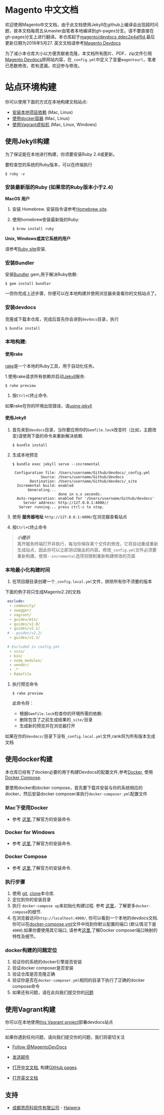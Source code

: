 # Magento 中文文档

欢迎使用Magento中文文档，由于此文档使用Jekyll在github上编译会出现超时问题，故本文档每周五从master由笔者本地编译到gh-pages分支。请不要直接在gh-pages分支上进行翻译。本仓库起于[magento/devdocs ddec2e4af6d](https://github.com/magento/devdocs/commit/ddec2e4af6d9d96579ac58ef98207a8eaaa8f688),最后更新日期为2018年5月27. 英文文档请参考[Magento Devdocs](https://devdocs.magento.com)

为了减小本仓库大小以方便贡献者克隆，本文档所有图片、PDF、zip文件引用[Magento Devdocs](https://devdocs.magento.com)原网站内容，在`_config.yml`中定义了变量`magentourl`，笔者已悉数修改，若有遗漏，欢迎参与修改。

# 站点环境构建

你可以使用下面的方式在本地构建文档站点:

- [安装本地项目依赖](#build-using-jekyll) (Mac, Linux)
- [使用docker容器](#build-using-docker) (Mac, Linux)
- [使用Vagrant虚拟机](#build-using-vagrant) (Mac, Linux, Windows)

## 使用Jekyll构建

为了保证能在本地进行构建，你须要安装Ruby 2.4或更新。

要检查您的系统的Ruby版本，可以在终端执行

```shell
$ ruby -v
```

### 安装最新版的Ruby (如果您的Ruby版本小于2.4)

**MacOS 用户**

1. 安装 Homebrew. 安装指令请参考[Homebrew site](https://brew.sh).
2. 使用homebrew安装最新版的Ruby:
 
   ```
   $ brew install ruby
   ```

**Unix, Windows或其它系统的用户**

请参考[Ruby site](https://www.ruby-lang.org/en/documentation/installation)安装.

### 安装Bundler

安装[Bundler](http://bundler.io/) gem,用于解决Ruby依赖:

```
$ gem install bundler
```

一但你完成上述步骤，你便可以在本地构建并使用浏览器来查看你的文档站点了。

### 安装devdocs

克隆或下载本仓库，完成后首先你会进到`devdocs`目录，执行

```
$ bundle install
```

### 本地构建:

#### 使用rake

[rake](https://github.com/ruby/rake)是一个本地的Ruby工具，用于自动化任务。 

1.使用rake请求所有依赖并启动[Jekyll](https://jekyllrb.com/)服务:

   ```
   $ rake preview
   ```

1. 按`Ctrl+C`终止命令.

如果rake在你的环境出现错误，请[using jekyll](#using-jekyll)

#### 使用Jekyll

1. 首先来到`devdocs`目录，当你要应用你的`Gemfile.lock`改变时（比如，主题改变)请使用下面的命令来重新解决依赖.

   ```
   $ bundle install
   ```

1. 生成本地预览

   ```
   $ bundle exec jekyll serve --incremental
    
    Configuration file: /Users/username/Github/devdocs/_config.yml
                Source: /Users/username/Github/devdocs
           Destination: /Users/username/Github/devdocs/_site
     Incremental build: enabled
          Generating...
                        done in x.x seconds.
     Auto-regeneration: enabled for '/Users/username/Github/devdocs'
        Server address: http://127.0.0.1:4000//
      Server running... press ctrl-c to stop.
   ```

1. 使用 **服务器地址** `http://127.0.0.1:4000/`在浏览器查看站点

1. 按`Ctrl+C`终止命令

> ***小提示***  
> 离开服务终端打开并执行，每当你保存某个文件的修改，它将自动重成重新生成站点，因此你可以立即测试输出的内容。修改`_config.yml`文件必须要重新构建。使用`--incremental`选项将限制重新构建修改的页面

### 本地最小化构建时间

1. 在项目跟目录创建一个`_config.local.yml`文件，排除所有你不须要的版本

下面的例子将只生成Magento2.2的文档

   ```yaml
    exclude:
     - community/
     - swagger/
     - vagrant/
     - guides/m1x/
     - guides/v2.0/
     - guides/v2.1/
    # - guides/v2.2/
     - guides/v2.3/
    
    # Excluded in config.yml
     - scss/
     - bin/
     - node_modules/
     - vendor/
     - .*
     - Rakefile
   ```

1. 执行预览命令

   ```
   $ rake preview
   ```
   此命令将：
   * 根据`Gemfile.lock`检查你的环境所需的依赖:
   * 删除包含了之前生成结果的`_site/`目录
   * 生成新的预览并在浏览器打开
   
如果在你的`devdocs/`目录下没有`_config.local.yml`文件,rank将为所有版本生成文档

## 使用docker构建


本仓库已经有了docker必要的用于构建Devdocs的配置文件,参考[Docker](https://docs.docker.com/), 使用[Docker Compose](https://docs.docker.com/compose/overview/).

要使用docker和docker compose，首先要下载并安装与你的系统相应的docker，然后安装docker composer来执行`docker-composer.yml`配置文件

### Mac下使用Docker
- 参考 [这里](https://docs.docker.com/docker-for-mac/install/),了解官方的安装命令. 

### Docker for Windows
- 参考 [这里](https://docs.docker.com/docker-for-windows/install/),了解官方的安装命令.

### Docker Compose
- 参考 [这里](https://docs.docker.com/compose/install/),了解官方的安装命令.

### 执行步骤
1. 使用 [git](https://git-scm.com/), [clone](https://help.github.com/articles/cloning-a-repository/)本仓库.
2. 定位到你的安装目录
3. 执行 `docker-compose up`来初始化构建过程. 参考 [这里](https://docs.docker.com/compose/gettingstarted/#step-build-and-run-your-app-with-compose)，了解更多`docker-compose`的细节.
4. 在浏览器访问`http://localhost:4000/`, 你可以看到一个本地的devdocs文档. 你可以在[docker-compose.yml](https://github.com/magento/devdocs/blob/develop/docker-compose.yml)文件中找到你默认配置的端口 (默认情况下是`4000`).如果你要使用其它端口, 请参考[这里](https://docs.docker.com/compose/compose-file/compose-file-v2/#ports),了解Docker composer端口映射的特性及细节。

### docker构建的问题定位
1. 验证你的系统的docker引擎是否安装
2. 验证docker composer是否安装 
3. 验证仓库是否克隆正确
4. 验证你是否在`docker-composer.yml`相同的目录下执行了正确的docker compose命令
5. 如果还有问题，请在此向我们提交你的[问题](https://help.github.com/articles/creating-an-issue/)

## 使用Vagrant构建

你可以在本地使用[this Vagrant project](https://github.com/magento-devdocs/vagrant-for-magento-devdocs)部署devdocs站点

***

如果你遇到任何问题，请向我们提交你的问题，我们将密切关注

*	<a href="https://twitter.com/MagentoDevDocs" class="twitter-follow-button" data-show-count="false">Follow @MagentoDevDocs</a>

*	<a href="mailto:DL-Magento-Doc-Feedback@magento.com">发送邮件</a>

*	<a href="http://magento.haiwera.xyz">打开中文文档</a>, 构建[GitHub pages](https://pages.github.com/).
*	<a href="http://devdocs.magento.com">打开英文文档</a>

## 支持

*   <a href="http://www.silksoftware.com">成都思而科软件有限公司</a> - <a href="http://haiwera.xyz">Haiwera</a>
